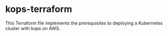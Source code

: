 # kops-terraform

This Terraform file implements the prerequisites to deploying a Kubernetes cluster with kops on AWS.
